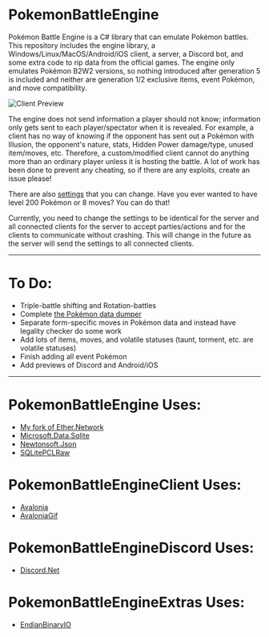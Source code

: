 # PokemonBattleEngine

Pokémon Battle Engine is a C# library that can emulate Pokémon battles.
This repository includes the engine library, a Windows/Linux/MacOS/Android/iOS client, a server, a Discord bot, and some extra code to rip data from the official games.
The engine only emulates Pokémon B2W2 versions, so nothing introduced after generation 5 is included and neither are generation 1/2 exclusive items, event Pokémon, and move compatibility.

![Client Preview](Client_Preview.gif)

The engine does not send information a player should not know; information only gets sent to each player/spectator when it is revealed.
For example, a client has no way of knowing if the opponent has sent out a Pokémon with Illusion, the opponent's nature, stats, Hidden Power damage/type, unused item/moves, etc.
Therefore, a custom/modified client cannot do anything more than an ordinary player unless it is hosting the battle. A lot of work has been done to prevent any cheating, so if there are any exploits, create an issue please!

There are also [settings](PokemonBattleEngine/Data/Settings.cs) that you can change. Have you ever wanted to have level 200 Pokémon or 8 moves? You can do that!

Currently, you need to change the settings to be identical for the server and all connected clients for the server to accept parties/actions and for the clients to communicate without crashing.
This will change in the future as the server will send the settings to all connected clients.

----
# To Do:
* Triple-battle shifting and Rotation-battles
* Complete [the Pokémon data dumper](PokemonBattleEngineTesting/PokemonDataDumper.cs)
* Separate form-specific moves in Pokémon data and instead have legality checker do some work
* Add lots of items, moves, and volatile statuses (taunt, torment, etc. are volatile statuses)
* Finish adding all event Pokémon
* Add previews of Discord and Android/iOS

----
# PokemonBattleEngine Uses:
* [My fork of Ether.Network](https://github.com/Kermalis/Ether.Network)
* [Microsoft.Data.Sqlite](https://docs.microsoft.com/en-us/ef/core)
* [Newtonsoft.Json](https://github.com/JamesNK/Newtonsoft.Json)
* [SQLitePCLRaw](https://github.com/ericsink/SQLitePCL.raw)

# PokemonBattleEngineClient Uses:
* [Avalonia](https://github.com/AvaloniaUI/Avalonia)
* [AvaloniaGif](https://github.com/jmacato/AvaloniaGif)

# PokemonBattleEngineDiscord Uses:
* [Discord.Net](https://github.com/RogueException/Discord.Net)

# PokemonBattleEngineExtras Uses:
* [EndianBinaryIO](https://github.com/Kermalis/EndianBinaryIO)
